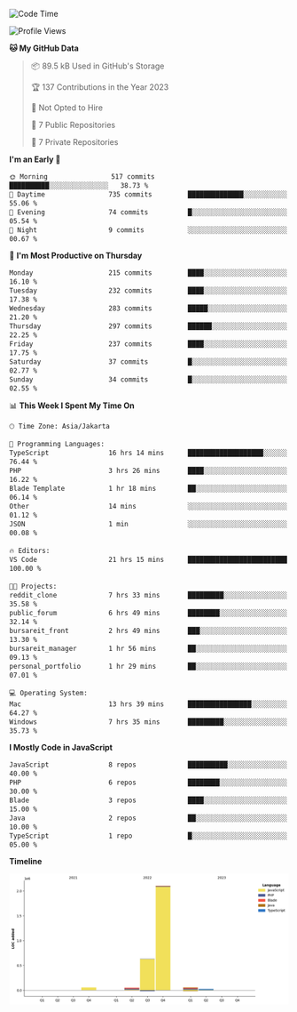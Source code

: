 <!--START_SECTION:waka-->
![Code Time](http://img.shields.io/badge/Code%20Time-82%20hrs%2033%20mins-blue)

![Profile Views](http://img.shields.io/badge/Profile%20Views-0-blue)

**🐱 My GitHub Data** 

> 📦 89.5 kB Used in GitHub's Storage 
 > 
> 🏆 137 Contributions in the Year 2023
 > 
> 🚫 Not Opted to Hire
 > 
> 📜 7 Public Repositories 
 > 
> 🔑 7 Private Repositories 
 > 
**I'm an Early 🐤** 

```text
🌞 Morning                517 commits         ██████████░░░░░░░░░░░░░░░   38.73 % 
🌆 Daytime                735 commits         ██████████████░░░░░░░░░░░   55.06 % 
🌃 Evening                74 commits          █░░░░░░░░░░░░░░░░░░░░░░░░   05.54 % 
🌙 Night                  9 commits           ░░░░░░░░░░░░░░░░░░░░░░░░░   00.67 % 
```
📅 **I'm Most Productive on Thursday** 

```text
Monday                   215 commits         ████░░░░░░░░░░░░░░░░░░░░░   16.10 % 
Tuesday                  232 commits         ████░░░░░░░░░░░░░░░░░░░░░   17.38 % 
Wednesday                283 commits         █████░░░░░░░░░░░░░░░░░░░░   21.20 % 
Thursday                 297 commits         ██████░░░░░░░░░░░░░░░░░░░   22.25 % 
Friday                   237 commits         ████░░░░░░░░░░░░░░░░░░░░░   17.75 % 
Saturday                 37 commits          █░░░░░░░░░░░░░░░░░░░░░░░░   02.77 % 
Sunday                   34 commits          █░░░░░░░░░░░░░░░░░░░░░░░░   02.55 % 
```


📊 **This Week I Spent My Time On** 

```text
🕑︎ Time Zone: Asia/Jakarta

💬 Programming Languages: 
TypeScript               16 hrs 14 mins      ███████████████████░░░░░░   76.44 % 
PHP                      3 hrs 26 mins       ████░░░░░░░░░░░░░░░░░░░░░   16.22 % 
Blade Template           1 hr 18 mins        ██░░░░░░░░░░░░░░░░░░░░░░░   06.14 % 
Other                    14 mins             ░░░░░░░░░░░░░░░░░░░░░░░░░   01.12 % 
JSON                     1 min               ░░░░░░░░░░░░░░░░░░░░░░░░░   00.08 % 

🔥 Editors: 
VS Code                  21 hrs 15 mins      █████████████████████████   100.00 % 

🐱‍💻 Projects: 
reddit_clone             7 hrs 33 mins       █████████░░░░░░░░░░░░░░░░   35.58 % 
public_forum             6 hrs 49 mins       ████████░░░░░░░░░░░░░░░░░   32.14 % 
bursareit_front          2 hrs 49 mins       ███░░░░░░░░░░░░░░░░░░░░░░   13.30 % 
bursareit_manager        1 hr 56 mins        ██░░░░░░░░░░░░░░░░░░░░░░░   09.13 % 
personal_portfolio       1 hr 29 mins        ██░░░░░░░░░░░░░░░░░░░░░░░   07.01 % 

💻 Operating System: 
Mac                      13 hrs 39 mins      ████████████████░░░░░░░░░   64.27 % 
Windows                  7 hrs 35 mins       █████████░░░░░░░░░░░░░░░░   35.73 % 
```

**I Mostly Code in JavaScript** 

```text
JavaScript               8 repos             ██████████░░░░░░░░░░░░░░░   40.00 % 
PHP                      6 repos             ████████░░░░░░░░░░░░░░░░░   30.00 % 
Blade                    3 repos             ████░░░░░░░░░░░░░░░░░░░░░   15.00 % 
Java                     2 repos             ██░░░░░░░░░░░░░░░░░░░░░░░   10.00 % 
TypeScript               1 repo              █░░░░░░░░░░░░░░░░░░░░░░░░   05.00 % 
```



**Timeline**

![Lines of Code chart](https://raw.githubusercontent.com/brstreet2/brstreet2/main/assets/bar_graph.png)


<!--END_SECTION:waka-->
